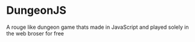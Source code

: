 # DungeonJS
 A rouge like dungeon game thats made in JavaScript and played solely in the web broser for free 
